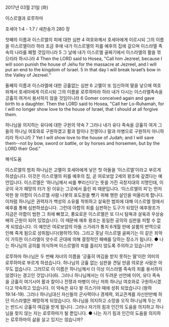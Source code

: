 2017년 03월 21일 (화)

이스르엘과 로루하마



호세아 1:4 - 1:7 / 새찬송가 280 장


첫째의 이름과 이스르엘의 피에 대한 심판
4 여호와께서 호세아에게 이르시되 그의 이름을 이스르엘이라 하라 조금 후에 내가 이스르엘의 피를 예후의 집에 갚으며 이스라엘 족속의 나라를 폐할 것임이니라 5 그 날에 내가 이스르엘 골짜기에서 이스라엘의 활을 꺾으리라 하시니라
4 Then the LORD said to Hosea, "Call him Jezreel, because I will soon punish the house of Jehu for the massacre at Jezreel, and I will put an end to the kingdom of Israel. 5 In that day I will break Israel’s bow in the Valley of Jezreel.“

둘째의 이름과 이스라엘에 대한 긍휼없는 심판
6 고멜이 또 임신하여 딸을 낳으매 여호와께서 호세아에게 이르시되 그의 이름을 로루하마라 하라 내가 다시는 이스라엘족속을 긍휼히 여겨서 용서하지 않을 것임이니라
6 Gomer conceived again and gave birth to a daughter. Then the LORD said to Hosea, "Call her Lo-Ruhamah, for I will no longer show love to the house of Israel, that I should at all forgive them.

하나님을 의지하는 유다에 대한 구원의 약속
7 그러나 내가 유다 족속을 긍휼히 여겨 그들의 하나님 여호와로 구원하겠고 활과 칼이나 전쟁이나 말과 마병으로 구원하지 아니하리라 하시니라
7 Yet I will show love to the house of Judah; and I will save them--not by bow, sword or battle, or by horses and horsemen, but by the LORD their God."

해석도움




이스르엘의 범죄
하나님은 고멜이 호세아에게 낳은 첫 아들을 ‘이스르엘’이라고 부르게 하셨습니다. 이것은 이스르엘의 피를 예후의 집, 곧 여로보암 2세의 왕조에 갚겠다는 예언입니다. 이스르엘은 ‘하나님께서 씨를 뿌리신다’는 뜻을 가진 곡창지대의 지명인데, 이곳이 국가 패망의 터가 된 이유는 그곳에서 흘린 피 때문입니다. ‘이스르엘의 피’는 먼저 악한 왕 아합이 이스르엘 사람 나봇의 포도원을 뺏기 위해 행한 살인을 떠올리게 합니다. 이처럼 하나님은 권력자가 백성의 소유를 착취하고 살육한 범죄에 대해 이스르엘 땅에서 예후를 통해 심판하셨습니다. 그런데 아합의 죄를 심판하는 도구가 되었던 예후왕조가 지금은 아합이 범한 그 죄에 빠졌고, 풍요로운 이스르엘은 또 다시 탐욕과 살육과 우상숭배의 근원이 되어 있었습니다. 이 때문에 예후 왕조는 동일한 공의의 심판을 피할 수 없게 되었습니다. 이 예언은 여로보암의 아들 스가랴가 통치 6개월 만에 살룸의 반역으로 인해 죽게 됨으로 성취됩니다(왕하15:10). 그리고 훗날 이스르엘 골짜기는 이 같은 죄악이 가득한 이스라엘이 앗수르 군대에 의해 결정적인 패배를 당하는 장소가 됩니다.
● 나는 하나님의 공의를 의식하며 이스르엘의 피를 흘리지 않도록 주의하고 있습니까?

로루하마
하나님은 두 번째 자녀의 이름을 ‘긍휼히 여김을 받지 못하는 딸’이란 의미의 로루하마로 부르게 하셨습니다. 하나님의 긍휼 없는 심판을 견딜 만큼 의로운 사람은 아무도 없습니다. 그러므로 이 이름은 하나님께서 더 이상 이스라엘 족속의 죄를 용서하지 않겠다는 경고인 것입니다(6). 그러나 하나님께서는 이 두려운 선언에 이어, 유다 족속을 긍휼히 여기시어 활과 칼이나 전쟁과 마병이 아닌 저희 하나님 여호와로 구원하시겠다고 약속하고 있습니다. 이 약속은 유다 왕 히스기야 때에 성취 되었습니다 (왕하19:14-19). 그러나 하나님대신 자신들의 군사력이나 경제력, 외교관계를 자신만만해 하던 이스라엘은 패망하게 되었습니다. 하나님을 의지하고 소망을 오직 하나님께 두는 자는 반드시 긍휼히 여김을 받게 됩니다. 그러나 자기의 힘과 인간의 도움을 의지하고 하나님을 찾지 않는 자는 로루하마가 될 뿐입니다.
● 나는 자기 힘과 인간의 도움을 의지하는 로루하마의 삶을 살고 있지는 않습니까?